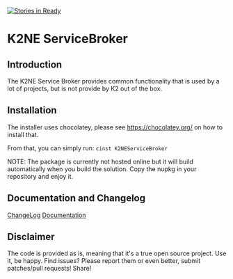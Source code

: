 [![Stories in Ready](https://badge.waffle.io/k2ne/k2neservicebroker.png?label=ready&title=Ready)](https://waffle.io/k2ne/k2neservicebroker)

# K2NE ServiceBroker

## Introduction

The K2NE Service Broker provides common functionality that is used by a lot of projects, but is not provide by K2 out of the box.

## Installation
The installer uses chocolatey, please see https://chocolatey.org/ on how to install that.

From that, you can simply run:
`cinst K2NEServiceBroker`

NOTE: The package is currently not hosted online but it will build automatically when you build the solution. Copy the nupkg in your repository and enjoy it.

## Documentation and Changelog
[ChangeLog](Documentation/ChangeLog.adoc)
[Documentation](Documentation/K2NEServiceBroker.adoc)


## Disclaimer

The code is provided as is, meaning that it's a true open source project. Use it, be happy. Find issues? Please report them or even better, submit patches/pull requests! Share!
